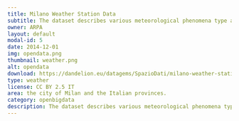 ```yaml
---
title: Milano Weather Station‎ Data
subtitle: The dataset describes various meteorological phenomena type and intensity of Milan city using sensors located within the city limits
owner: ARPA
layout: default
modal-id: 5
date: 2014-12-01
img: opendata.png
thumbnail: weather.png
alt: opendata
download: https://dandelion.eu/datagems/SpazioDati/milano-weather-station-data/resource/
type: weather
license: CC BY 2.5 IT
area: the city of Milan and the Italian provinces.
category: openbigdata
description: The dataset describes various meteorological phenomena type and intensity of Milan city using sensors located within the city limits.<br/>This dataset provides information about meteorological phenomena intensity and type for Milan city. This information is directly provided by ARPA (Agenzia Regionale per la Protezione dell’Ambiente).<br/>Temporal aggregation 1 hour
---
```

